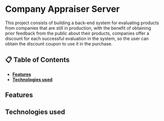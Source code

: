 # Company Appraiser Server
This project consists of building a back-end system for evaluating products from companies that are still in production, with the benefit of obtaining prior feedback from the public about their products, companies offer a discount for each successful evaluation in the system, so the user can obtain the discount coupon to use it in the purchase.

## 📋 Table of Contents
 - **[Features](#-features)**
 - **[Technologies used](#-technologiesused)**

## Features

## Technologies used
